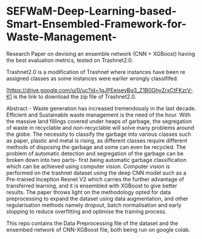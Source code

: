 # SEFWaM-Deep-Learning-based-Smart-Ensembled-Framework-for-Waste-Management-
Research Paper on devising an ensemble network (CNN + XGBoost) having the best evaluation metrics, tested on Trashnet2.0.

Trashnet2.0 is a modification of Trashnet where instances have been re assigned classes as some instances were earlier wrongly classififed.

[https://drive.google.com/u/0/uc?id=1gJPEeiseyBq3_Z1B0GhyZrxCtFKzrV-K] is the link to download the zip file of Trashnet2.0.


Abstract - Waste generation has increased tremendously in the last decade. Efficient and Sustainable waste management is the need of the hour. With the massive land fillings covered under heaps of garbage, the segregation of waste in recyclable and non-recyclable will solve many problems around the globe. The necessity to classify the garbage into various classes such as paper, plastic and metal is rising, as different classes require different methods of disposing the garbage and some can even be recycled. 
The problem of automatic detection and segregation of the garbage can be broken down into two parts- first being automatic garbage classification which can be achieved using computer vision. Computer vision is performed on the trashnet dataset using the deep CNN model such as a Pre-trained Inception Resnet V2 which carries the further advantage of transferred learning, and it is ensembled with XGBoost to give better results. 
The paper throws light on the methodology opted for data preprocessing to expand the dataset using data augmentation, and other regularisation methods namely dropout, batch normalisation and early stopping to reduce overfitting and optimise the training process.

This repo contains the Data Preprocessing file of the dataset and the ensembed network of CNN-XGBoost file, both being run on google colab.
